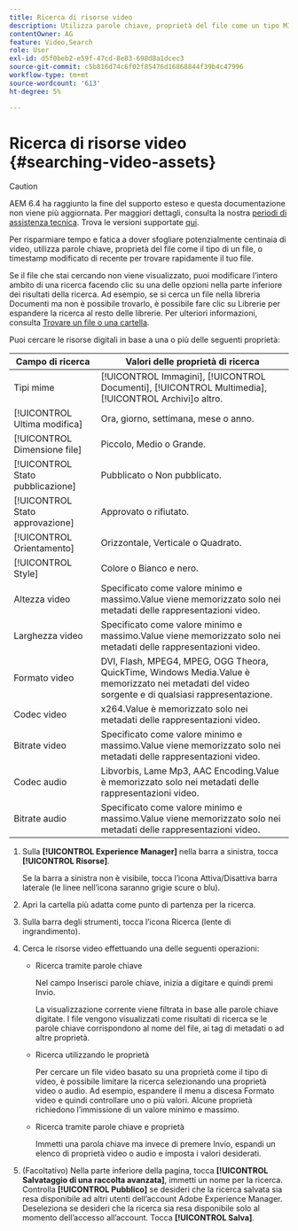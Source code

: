 ```yaml
---
title: Ricerca di risorse video
description: Utilizza parole chiave, proprietà del file come un tipo MIME, dimensioni o timestamp modificato di recente per trovare rapidamente il tuo file in [!DNL Experience Manager] Risorse.
contentOwner: AG
feature: Video,Search
role: User
exl-id: d5f0beb2-e59f-47cd-8e83-698d8a1dcec3
source-git-commit: c5b816d74c6f02f85476d16868844f39b4c47996
workflow-type: tm+mt
source-wordcount: '613'
ht-degree: 5%

---
```


# Ricerca di risorse video {#searching-video-assets}

>[!CAUTION]
>
>AEM 6.4 ha raggiunto la fine del supporto esteso e questa documentazione non viene più aggiornata. Per maggiori dettagli, consulta la nostra [periodi di assistenza tecnica](https://helpx.adobe.com/it/support/programs/eol-matrix.html). Trova le versioni supportate [qui](https://experienceleague.adobe.com/docs/).

Per risparmiare tempo e fatica a dover sfogliare potenzialmente centinaia di video, utilizza parole chiave, proprietà del file come il tipo di un file, o timestamp modificato di recente per trovare rapidamente il tuo file.

Se il file che stai cercando non viene visualizzato, puoi modificare l’intero ambito di una ricerca facendo clic su una delle opzioni nella parte inferiore dei risultati della ricerca. Ad esempio, se si cerca un file nella libreria Documenti ma non è possibile trovarlo, è possibile fare clic su Librerie per espandere la ricerca al resto delle librerie. Per ulteriori informazioni, consulta [Trovare un file o una cartella](https://windows.microsoft.com/en-us/windows7/find-a-file-or-folder).

Puoi cercare le risorse digitali in base a una o più delle seguenti proprietà:

| Campo di ricerca | Valori delle proprietà di ricerca |
|---|---|
| Tipi mime | [!UICONTROL Immagini], [!UICONTROL Documenti], [!UICONTROL Multimedia], [!UICONTROL Archivi]o altro. |
| [!UICONTROL Ultima modifica] | Ora, giorno, settimana, mese o anno. |
| [!UICONTROL Dimensione file] | Piccolo, Medio o Grande. |
| [!UICONTROL Stato pubblicazione] | Pubblicato o Non pubblicato. |
| [!UICONTROL Stato approvazione] | Approvato o rifiutato. |
| [!UICONTROL Orientamento] | Orizzontale, Verticale o Quadrato. |
| [!UICONTROL Style] | Colore o Bianco e nero. |
| Altezza video | Specificato come valore minimo e massimo.Value viene memorizzato solo nei metadati delle rappresentazioni video. |
| Larghezza video | Specificato come valore minimo e massimo.Value viene memorizzato solo nei metadati delle rappresentazioni video. |
| Formato video | DVI, Flash, MPEG4, MPEG, OGG Theora, QuickTime, Windows Media.Value è memorizzato nei metadati del video sorgente e di qualsiasi rappresentazione. |
| Codec video | x264.Value è memorizzato solo nei metadati delle rappresentazioni video. |
| Bitrate video | Specificato come valore minimo e massimo.Value viene memorizzato solo nei metadati delle rappresentazioni video. |
| Codec audio | Libvorbis, Lame Mp3, AAC Encoding.Value è memorizzato solo nei metadati delle rappresentazioni video. |
| Bitrate audio | Specificato come valore minimo e massimo.Value viene memorizzato solo nei metadati delle rappresentazioni video. |

1. Sulla **[!UICONTROL Experience Manager]** nella barra a sinistra, tocca **[!UICONTROL Risorse]**.

   Se la barra a sinistra non è visibile, tocca l’icona Attiva/Disattiva barra laterale (le linee nell’icona saranno grigie scure o blu).

1. Apri la cartella più adatta come punto di partenza per la ricerca.
1. Sulla barra degli strumenti, tocca l’icona Ricerca (lente di ingrandimento).
1. Cerca le risorse video effettuando una delle seguenti operazioni:

   * Ricerca tramite parole chiave

      Nel campo Inserisci parole chiave, inizia a digitare e quindi premi Invio.

      La visualizzazione corrente viene filtrata in base alle parole chiave digitate. I file vengono visualizzati come risultati di ricerca se le parole chiave corrispondono al nome del file, ai tag di metadati o ad altre proprietà.

   * Ricerca utilizzando le proprietà

      Per cercare un file video basato su una proprietà come il tipo di video, è possibile limitare la ricerca selezionando una proprietà video o audio. Ad esempio, espandere il menu a discesa Formato video e quindi controllare uno o più valori. Alcune proprietà richiedono l’immissione di un valore minimo e massimo.

   * Ricerca tramite parole chiave e proprietà

      Immetti una parola chiave ma invece di premere Invio, espandi un elenco di proprietà video o audio e imposta i valori desiderati.

1. (Facoltativo) Nella parte inferiore della pagina, tocca **[!UICONTROL Salvataggio di una raccolta avanzata]**, immetti un nome per la ricerca. Controlla **[!UICONTROL Pubblico]** se desideri che la ricerca salvata sia resa disponibile ad altri utenti dell’account Adobe Experience Manager. Deseleziona se desideri che la ricerca sia resa disponibile solo al momento dell’accesso all’account. Tocca **[!UICONTROL Salva]**.
